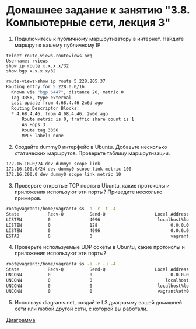 # Домашнее задание к занятию "3.8. Компьютерные сети, лекция 3"

1. Подключитесь к публичному маршрутизатору в интернет. Найдите маршрут к вашему публичному IP
```
telnet route-views.routeviews.org
Username: rviews
show ip route x.x.x.x/32
show bgp x.x.x.x/32
```

```bash
route-views>show ip route 5.228.205.37
Routing entry for 5.228.0.0/16
  Known via "bgp 6447", distance 20, metric 0
  Tag 3356, type external
  Last update from 4.68.4.46 2w6d ago
  Routing Descriptor Blocks:
  * 4.68.4.46, from 4.68.4.46, 2w6d ago
      Route metric is 0, traffic share count is 1
      AS Hops 3
      Route tag 3356
      MPLS label: none
```
2. Создайте dummy0 интерфейс в Ubuntu. Добавьте несколько статических маршрутов. Проверьте таблицу маршрутизации.

```bash
172.16.10.0/24 dev dummy0 scope link
172.16.100.0/24 dev dummy0 scope link metric 100
172.16.200.0 dev dummy0 scope link metric 10
```
3. Проверьте открытые TCP порты в Ubuntu, какие протоколы и приложения используют эти порты? Приведите несколько примеров.

```bash
root@vagrant:/home/vagrant# ss -a -r -t -4
State           Recv-Q          Send-Q                   Local Address:Port                              Peer Address:Port           Process
LISTEN          0               4096                      localhost%lo:domain                                 0.0.0.0:*
LISTEN          0               128                            0.0.0.0:ssh                                    0.0.0.0:*
LISTEN          0               4096                           0.0.0.0:rpc.portmapper                         0.0.0.0:*
ESTAB           0               0                              vagrant:ssh                                   _gateway:63228
```
4. Проверьте используемые UDP сокеты в Ubuntu, какие протоколы и приложения используют эти порты?

```bash
root@vagrant:/home/vagrant# ss -a -r -u -4
State           Recv-Q          Send-Q                   Local Address:Port                               Peer Address:Port          Process
UNCONN          0               0                              0.0.0.0:rpc.portmapper                          0.0.0.0:*
UNCONN          0               0                            localhost:snmp                                    0.0.0.0:*
UNCONN          0               0                         localhost%lo:domain                                  0.0.0.0:*
UNCONN          0               0                         vagrant%eth0:bootpc                                  0.0.0.0:*
```
5. Используя diagrams.net, создайте L3 диаграмму вашей домашней сети или любой другой сети, с которой вы работали. 

[Диаграмма](https://yadi.sk/i/e5w1G_9I940jRA)
